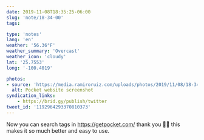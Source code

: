 ```yaml
---
date: 2019-11-08T18:35:25-06:00
slug: 'note/18-34-00'
tags:

type: 'notes'
lang: 'en'
weather: '56.36°F'
weather_summary: 'Overcast'
weather_icon: 'cloudy'
lat: '25.7553'
long: '-100.4019'

photos:
- source: 'https://media.ramiroruiz.com/uploads/photos/2019/11/08/18-34-00/pocket-website-screenshot.png'
  alt: Pocket website screenshot
syndication_links:
    - https://brid.gy/publish/twitter
tweet_id: '1192964293370810373'
---
```

Now you can search tags in https://getpocket.com/ thank you 🙌🏼 this makes it so much better and easy to use.
